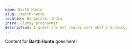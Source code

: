 ```yaml
---
name: Barth Hunte
slug: /barth-hunte
location: Bangalore, India
intro: Clumsy programmer
description: I guess I'm not really sure what I'm doing.
---
```

Content for **Barth Hunte** goes here!